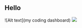 ## Hello
![Alt text](my coding dashboard)
<img src="https://wakatime.com/share/@b1273580-d5c3-4ca8-a873-0ea58ae955ce/2ac1e7d4-88ed-42af-9eb7-782b93c2138a.svg?sanitize=true">
